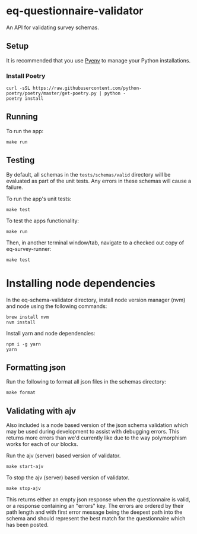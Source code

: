# eq-questionnaire-validator

An API for validating survey schemas.

## Setup

It is recommended that you use [Pyenv](https://github.com/pyenv/pyenv) to manage your Python installations.

### Install Poetry
```
curl -sSL https://raw.githubusercontent.com/python-poetry/poetry/master/get-poetry.py | python -
poetry install
```

## Running

To run the app:

```
make run
```

## Testing

By default, all schemas in the `tests/schemas/valid` directory will be evaluated as part of the unit tests.
Any errors in these schemas will cause a failure.

To run the app's unit tests:

```
make test
```

To test the apps functionality:
```
make run
```

Then, in another terminal window/tab, navigate to a checked out copy of eq-survey-runner:
```
make test
```

# Installing node dependencies

In the eq-schema-validator directory, install node version manager (nvm) and node using the following commands:

```
brew install nvm
nvm install
```

Install yarn and node dependencies:

```
npm i -g yarn
yarn
```

## Formatting json

Run the following to format all json files in the schemas directory:

```
make format
````

## Validating with ajv

Also included is a node based version of the json schema validation which may be used during development to assist with
debugging errors. This returns more errors than we'd currently like due to the way polymorphism works for each of our
blocks.

Run the ajv (server) based version of validator.

```
make start-ajv
```
To stop the ajv (server) based version of validator.

```
make stop-ajv
```

This returns either an empty json response when the questionnaire is valid, or a response containing an "errors" key.
The errors are ordered by their path length and with first error message being the deepest path into the schema and
should represent the best match for the questionnaire which has been posted.
